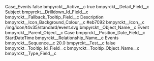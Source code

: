 <?xml version="1.0" encoding="UTF-8"?>
<CustomMetadata xmlns="http://soap.sforce.com/2006/04/metadata" xmlns:xsi="http://www.w3.org/2001/XMLSchema-instance" xmlns:xsd="http://www.w3.org/2001/XMLSchema">
    <label>Case_Events</label>
    <protected>false</protected>
    <values>
        <field>bmpyrckt__Active__c</field>
        <value xsi:type="xsd:boolean">true</value>
    </values>
    <values>
        <field>bmpyrckt__Detail_Field__c</field>
        <value xsi:type="xsd:string">Subject</value>
    </values>
    <values>
        <field>bmpyrckt__Drilldown_Id_Field__c</field>
        <value xsi:nil="true"/>
    </values>
    <values>
        <field>bmpyrckt__Fallback_Tooltip_Field__c</field>
        <value xsi:type="xsd:string">Description</value>
    </values>
    <values>
        <field>bmpyrckt__Icon_Background_Colour__c</field>
        <value xsi:type="xsd:string">#eb7092</value>
    </values>
    <values>
        <field>bmpyrckt__Icon__c</field>
        <value xsi:type="xsd:string">/img/icon/t4v35/standard/event.svg</value>
    </values>
    <values>
        <field>bmpyrckt__Object_Name__c</field>
        <value xsi:type="xsd:string">Event</value>
    </values>
    <values>
        <field>bmpyrckt__Parent_Object__c</field>
        <value xsi:type="xsd:string">Case</value>
    </values>
    <values>
        <field>bmpyrckt__Position_Date_Field__c</field>
        <value xsi:type="xsd:string">StartDateTime</value>
    </values>
    <values>
        <field>bmpyrckt__Relationship_Name__c</field>
        <value xsi:type="xsd:string">Events</value>
    </values>
    <values>
        <field>bmpyrckt__Sequence__c</field>
        <value xsi:type="xsd:double">20.0</value>
    </values>
    <values>
        <field>bmpyrckt__Test__c</field>
        <value xsi:type="xsd:boolean">false</value>
    </values>
    <values>
        <field>bmpyrckt__Tooltip_Id_Field__c</field>
        <value xsi:nil="true"/>
    </values>
    <values>
        <field>bmpyrckt__Tooltip_Object_Name__c</field>
        <value xsi:nil="true"/>
    </values>
    <values>
        <field>bmpyrckt__Type_Field__c</field>
        <value xsi:nil="true"/>
    </values>
</CustomMetadata>
